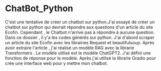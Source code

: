 # ChatBot_Python
C'est une tentative de créer un chatbot sur python.J'ai essayé de créer un chatbot sur python qui devrait répondre aux questions d'un article du site Ecofin.
Cependant , le Chatbot n'arrive pas à répondre à aucune question.
Dans ce dossier , il y'a les codes générés sur python.
J'ai d'abord scraper un article du site Ecofin avec les librairies Request et beautifulsoup.
Après avoir extraire l'article , j'ai réalisé un modèle RAG avec la librarie Transformers .
Le modèle utilisé est le modèle ChatGPT2.
J'ai défini une fonction de réponse pour le modèle. 
Après j'ai utilisé la librarie Gradio pour crée une interface web pour y mettre mon chatbot.
